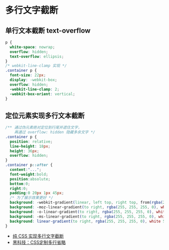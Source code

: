 # 多行文字截断

## 单行文本截断 text-overflow

```css
p {
  white-space: nowrap;
  overflow: hidden;
  text-overflow: ellipsis;
}
/* webkit-line-clamp 实现 */
.container p {
  font-size: 22px;
  display: -webkit-box;
  overflow: hidden;
  -webkit-line-clamp: 2;
  -webkit-box-orient: vertical;
}
```

## 定位元素实现多行文本截断

```css
/** 通过伪元素绝对定位到行尾并遮住文字，
    再通过 overflow: hidden 隐藏多余文字 */
.container p {
  position: relative;
  line-height: 18px;
  height: 36px;
  overflow: hidden;
}
.container p::after {
  content:"...";
  font-weight:bold;
  position:absolute;
  bottom:0;
  right:0;
  padding:0 20px 1px 45px;
  /* 为了展示效果更好 */
  background: -webkit-gradient(linear, left top, right top, from(rgba(255, 255, 255, 0)), to(white), color-stop(50%, white));
  background: -moz-linear-gradient(to right, rgba(255, 255, 255, 0), white 50%, white);
  background: -o-linear-gradient(to right, rgba(255, 255, 255, 0), white 50%, white);
  background: -ms-linear-gradient(to right, rgba(255, 255, 255, 0), white 50%, white);
  background: linear-gradient(to right, rgba(255, 255, 255, 0), white 50%, white);
}
```

- [纯 CSS 实现多行文字截断](https://segmentfault.com/a/1190000016879657)
- [黑科技：CSS定制多行省略](https://segmentfault.com/a/1190000008649988)
